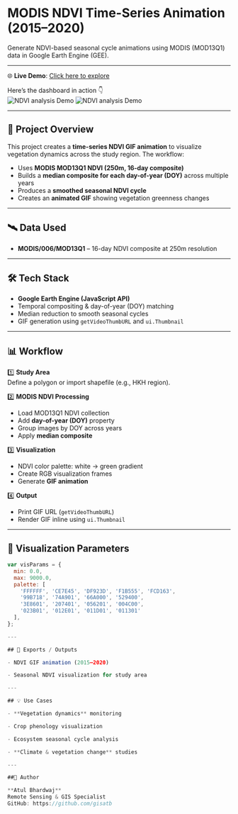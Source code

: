 # MODIS NDVI Time-Series Animation (2015–2020)

Generate NDVI-based seasonal cycle animations using MODIS (MOD13Q1) data in Google Earth Engine (GEE).  

---

🌐 **Live Demo**: [Click here to explore](https://earthengine.googleapis.com/v1/projects/ee-atulmncfc/videoThumbnails/5af5aa24b6ed8136562861b5212dc932-87b4fd7cd994a7d822f903a3cfe31d45:getPixels)

Here’s the dashboard in action 👇  
![NDVI analysis Demo](ndvi_analysis.png)
![NDVI analysis Demo](ndvi.png)

 ---
## 📌 Project Overview

This project creates a **time-series NDVI GIF animation** to visualize vegetation dynamics across the study region. The workflow:

- Uses **MODIS MOD13Q1 NDVI (250m, 16-day composite)**  
- Builds a **median composite for each day-of-year (DOY)** across multiple years  
- Produces a **smoothed seasonal NDVI cycle**  
- Creates an **animated GIF** showing vegetation greenness changes  

---

## 🛰️ Data Used

- **MODIS/006/MOD13Q1** – 16-day NDVI composite at 250m resolution  

---

## 🛠️ Tech Stack

- **Google Earth Engine (JavaScript API)**  
- Temporal compositing & day-of-year (DOY) matching  
- Median reduction to smooth seasonal cycles  
- GIF generation using `getVideoThumbURL` and `ui.Thumbnail`  

---

## 📊 Workflow

1️⃣ **Study Area**  
Define a polygon or import shapefile (e.g., HKH region).  

2️⃣ **MODIS NDVI Processing**  
- Load MOD13Q1 NDVI collection  
- Add **day-of-year (DOY)** property  
- Group images by DOY across years  
- Apply **median composite**  

3️⃣ **Visualization**  
- NDVI color palette: white → green gradient  
- Create RGB visualization frames  
- Generate **GIF animation**  

4️⃣ **Output**  
- Print GIF URL (`getVideoThumbURL`)  
- Render GIF inline using `ui.Thumbnail`  

---

## 🎨 Visualization Parameters

```js
var visParams = {
  min: 0.0,
  max: 9000.0,
  palette: [
    'FFFFFF', 'CE7E45', 'DF923D', 'F1B555', 'FCD163',
    '99B718', '74A901', '66A000', '529400',
    '3E8601', '207401', '056201', '004C00',
    '023B01', '012E01', '011D01', '011301'
  ],
};

---

## 📂 Exports / Outputs

- NDVI GIF animation (2015–2020)

- Seasonal NDVI visualization for study area

---

## 💡 Use Cases

- **Vegetation dynamics** monitoring

- Crop phenology visualization

- Ecosystem seasonal cycle analysis

- **Climate & vegetation change** studies

---

##👤 Author

**Atul Bhardwaj**
Remote Sensing & GIS Specialist
GitHub: https://github.com/gisatb